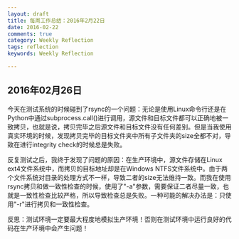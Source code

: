 ```yaml
---
layout: draft
title: 每周工作总结：2016年2月22日
date: 2016-02-22
comments: true
category: Weekly Reflection
tags: reflection
keywords: Weekly Reflection

---
```


## 2016年02月26日

今天在测试系统的时候碰到了rsync的一个问题：无论是使用Linux命令行还是在Python中通过subprocess.call()进行调用，源文件和目标文件都可以正确地被一致拷贝，也就是说，拷贝完毕之后源文件和目标文件没有任何差别。但是当我使用真实环境的时候，发现拷贝完毕的目标文件夹中所有子文件夹的size全都不对，导致在进行integrity check的时候总是失败。

反复测试之后，我终于发现了问题的原因：在生产环境中，源文件存储在Linux ext4文件系统中，而拷贝的目标地址却是在Windows NTFS文件系统中。由于两个文件系统对目录的处理方式不一样，导致二者的size无法维持一致。而我在使用rsync拷贝和做一致性检查的时候，使用了"-a"参数，需要保证二者尽量一致，也就是一致性检查比较严格，所以导致检查总是失败。一种可能的解决办法是：只使用"-r"进行拷贝和一致性检查。

反思：测试环境一定要最大程度地模拟生产环境！否则在测试环境中运行良好的代码在生产环境中会产生问题！
